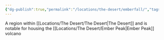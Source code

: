 ```yaml
---
{"dg-publish":true,"permalink":"/locations/the-desert/emberfall/","tags":["Undiscovered"],"updated":"2025-06-10T19:11:11.253+01:00"}
---
```


A region within [[Locations/The Desert/The Desert\|The Desert]] and is notable for housing the [[Locations/The Desert/Ember Peak\|Ember Peak]] volcano